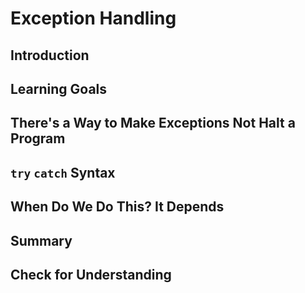 # Exception Handling

## Introduction

## Learning Goals

## There's a Way to Make Exceptions Not Halt a Program

## `try` `catch` Syntax

## When Do We Do This? It Depends

## Summary

## Check for Understanding